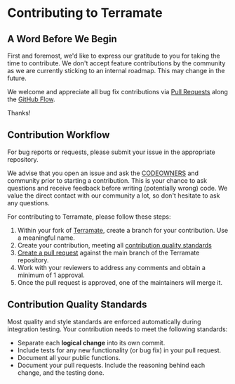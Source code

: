 # Contributing to Terramate

## A Word Before We Begin

First and foremost, we'd like to express our gratitude to you for taking the time to contribute. We don't accept feature contributions by the community as we are currently sticking to an internal roadmap. This may change in the future.

We welcome and appreciate all bug fix contributions via [Pull Requests](https://github.com/mineiros-io/terramate/pulls) along the [GitHub Flow](https://guides.github.com/introduction/flow/).

Thanks!

## Contribution Workflow

For bug reports or requests, please submit your issue in the appropriate repository.

We advise that you open an issue and ask the [CODEOWNERS](https://help.github.com/en/github/creating-cloning-and-archiving-repositories/about-code-owners) and community prior to starting a contribution. This is your chance to ask questions and receive feedback before writing (potentially wrong) code. We value the direct contact with our community a lot, so don't hesitate to ask any questions.

For contributing to Terramate, please follow these steps:

1. Within your fork of
   [Terramate](https://github.com/mineiros-io/terramate), create a
   branch for your contribution. Use a meaningful name.
1. Create your contribution, meeting all
   [contribution quality standards](#contribution-quality-standards)
1. [Create a pull request](https://help.github.com/articles/creating-a-pull-request-from-a-fork/)
   against the main branch of the Terramate repository.
1. Work with your reviewers to address any comments and obtain a
   minimum of 1 approval.
1. Once the pull request is approved, one of the maintainers will merge it.

## Contribution Quality Standards

Most quality and style standards are enforced automatically during integration
testing. Your contribution needs to meet the following standards:

- Separate each **logical change** into its own commit.
- Include tests for any new functionality (or bug fix) in your pull request.
- Document all your public functions.
- Document your pull requests. Include the reasoning behind each change, and
  the testing done.
